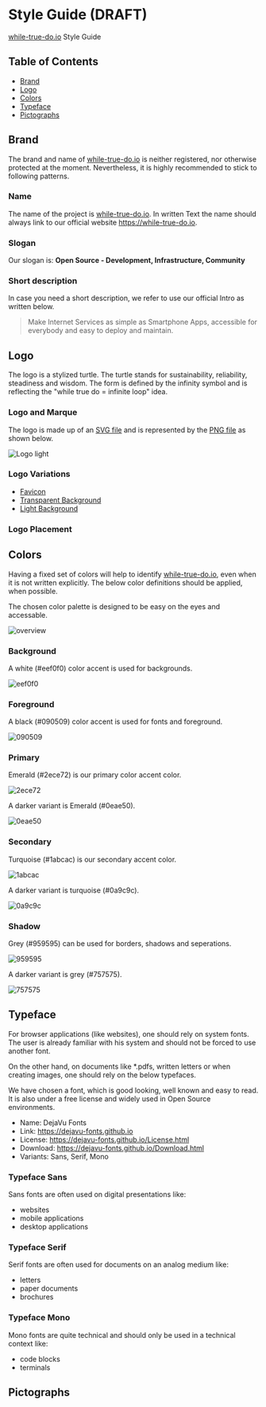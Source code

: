 # Style Guide (DRAFT)

[while-true-do.io](https://while-true-do.io) Style Guide

## Table of Contents

- [Brand](#brand)
- [Logo](#logo)
- [Colors](#colors)
- [Typeface](#typeface)
- [Pictographs](#pictographs)

## Brand

The brand and name of [while-true-do.io](https://while-true-do.io) is neither
registered, nor otherwise protected at the moment. Nevertheless, it is highly
recommended to stick to following patterns.

### Name

The name of the project is [while-true-do.io](https://while-true-do.io). In
written Text the name should always link to our official website
<https://while-true-do.io>.

### Slogan

Our slogan is: **Open Source - Development, Infrastructure, Community**

### Short description

In case you need a short description, we refer to use our official Intro as
written below.

> Make Internet Services as simple as Smartphone Apps, accessible for everybody
> and easy to deploy and maintain.

## Logo

The logo is a stylized turtle. The turtle stands for sustainability,
reliability, steadiness and wisdom. The form is defined by the infinity symbol
and is reflecting the "while true do = infinite loop" idea.

### Logo and Marque

The logo is made up of an [SVG file](../assets/logo/whiletruedoio_logo.svg) and
is represented by the [PNG file](../assets/logo/whiletruedoio_logo_light.png) as
shown below.

![Logo light](../assets/logo/whiletruedoio_logo_light.png)

### Logo Variations

- [Favicon](../assets/logo/favicon.png)
- [Transparent Background](../assets/logo/whiletruedoio_logo_trans.png)
- [Light Background](../assets/logo/whiletruedoio_logo_light.png)

### Logo Placement

<!-- TODO: Define how the logo should be used and separated -->

## Colors

Having a fixed set of colors will help to identify
[while-true-do.io](https://while-true-do.io), even when it is not written
explicitly. The below color definitions should be applied, when possible.

The chosen color palette is designed to be easy on the eyes and accessable.

![overview](../assets/colors/col_overview.png)

### Background

A white (#eef0f0) color accent is used for backgrounds.

![eef0f0](../assets/colors/col_eef0f0.png)

### Foreground

A black (#090509) color accent is used for fonts and foreground.

![090509](../assets/colors/col_090509.png)

### Primary

Emerald (#2ece72) is our primary color accent color.

![2ece72](../assets/colors/col_2ece72.png)

A darker variant is Emerald (#0eae50).

![0eae50](../assets/colors/col_0eae50.png)

### Secondary

Turquoise (#1abcac) is our secondary accent color.

![1abcac](../assets/colors/col_1abcac.png)

A darker variant is turquoise (#0a9c9c).

![0a9c9c](../assets/colors/col_0a9c9c.png)

### Shadow

Grey (#959595) can be used for borders, shadows and seperations.

![959595](../assets/colors/col_959595.png)

A darker variant is grey (#757575).

![757575](../assets/colors/col_757575.png)

## Typeface

For browser applications (like websites), one should rely on system fonts.
The user is already familiar with his system and should not be forced to use
another font.

On the other hand, on documents like \*.pdfs, written letters or when creating
images, one should rely on the below typefaces.

We have chosen a font, which is good looking, well known and easy to read. It
is also under a free license and widely used in Open Source environments.

- Name: DejaVu Fonts
- Link: <https://dejavu-fonts.github.io>
- License: <https://dejavu-fonts.github.io/License.html>
- Download: <https://dejavu-fonts.github.io/Download.html>
- Variants: Sans, Serif, Mono

### Typeface Sans

Sans fonts are often used on digital presentations like:

- websites
- mobile applications
- desktop applications

<!-- TODO: provide example -->

### Typeface Serif

Serif fonts are often used for documents on an analog medium like:

- letters
- paper documents
- brochures

<!-- TODO: provide example -->

### Typeface Mono

Mono fonts are quite technical and should only be used in a technical context
like:

- code blocks
- terminals

<!-- TODO: provide example -->

## Pictographs

<!-- TODO: Describe which icons and pictographs are needed and used -->
